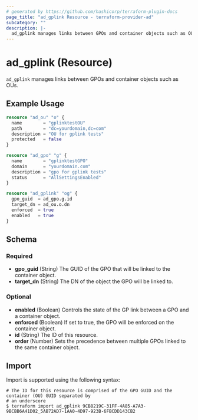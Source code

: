 ```yaml
---
# generated by https://github.com/hashicorp/terraform-plugin-docs
page_title: "ad_gplink Resource - terraform-provider-ad"
subcategory: ""
description: |-
  ad_gplink manages links between GPOs and container objects such as OUs.
---
```


# ad_gplink (Resource)

`ad_gplink` manages links between GPOs and container objects such as OUs.

## Example Usage

```terraform
resource "ad_ou" "o" {
  name        = "gplinktestOU"
  path        = "dc=yourdomain,dc=com"
  description = "OU for gplink tests"
  protected   = false
}

resource "ad_gpo" "g" {
  name        = "gplinktestGPO"
  domain      = "yourdomain.com"
  description = "gpo for gplink tests"
  status      = "AllSettingsEnabled"
}

resource "ad_gplink" "og" {
  gpo_guid  = ad_gpo.g.id
  target_dn = ad_ou.o.dn
  enforced  = true
  enabled   = true
}
```

<!-- schema generated by tfplugindocs -->
## Schema

### Required

- **gpo_guid** (String) The GUID of the GPO that will be linked to the container object.
- **target_dn** (String) The DN of the object the GPO will be linked to.

### Optional

- **enabled** (Boolean) Controls the state of the GP link between a GPO and a container object.
- **enforced** (Boolean) If set to true, the GPO will be enforced on the container object.
- **id** (String) The ID of this resource.
- **order** (Number) Sets the precedence between multiple GPOs linked to the same container object.

## Import

Import is supported using the following syntax:

```shell
# The ID for this resource is comprised of the GPO GUID and the container (OU) GUID separated by 
# an underscore
$ terraform import ad_gplink 9CB8219C-31FF-4A85-A7A3-9BCBB6A41D02_5AB72AD7-1AA0-4D97-923B-6FBCDD143CB2
```
